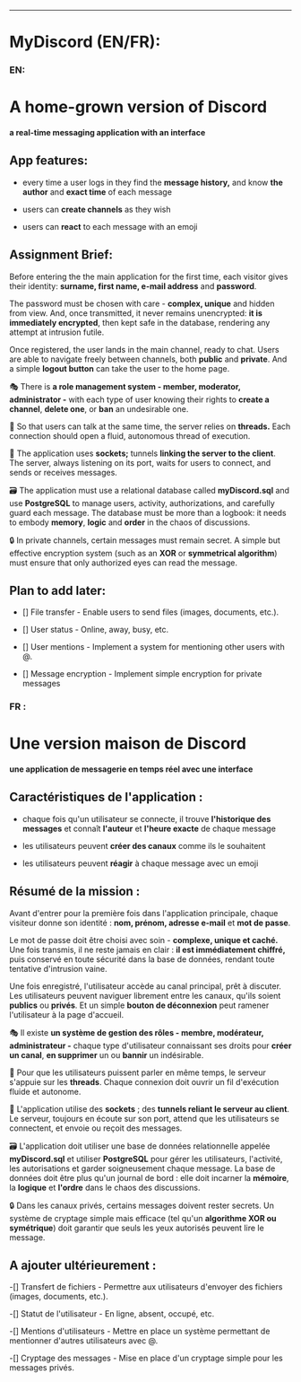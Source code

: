 
---
# **MyDiscord (EN/FR):**

### EN:

# **A home-grown version of Discord**

#### a real-time messaging application with an interface

## App features:

- every time a user logs in they find the **message history,** and know **the author** and **exact time** of each message

- users can **create channels** as they wish

- users can **react** to each message with an emoji

## Assignment Brief:

Before entering the the main application for the first time, each
visitor gives their identity: **surname, first name, e-mail address**
and **password**.

The password must be chosen with care - **complex, unique** and hidden from view. And, once transmitted, it never remains unencrypted: **it is immediately encrypted**, then kept safe in the database, rendering any attempt at intrusion futile.

Once registered, the user lands in the main channel, ready to chat.
Users are able to navigate freely between channels, both **public** and **private**. And a simple **logout button** can take the user to the home page.

🎭 There is **a role management system - member, moderator, administrator -** with each type of user knowing their rights to
**create a channel**, **delete one**, or **ban** an undesirable one.

🧵 So that users can talk at the same time, the server relies on **threads.** Each connection should open a fluid, autonomous thread of execution.

🔌 The application uses **sockets;** tunnels **linking the server to the client**. The server, always listening on its port, waits for users to connect, and sends or receives messages.

🗃 The application must use a relational database called **myDiscord.sql** and use **PostgreSQL** to manage users, activity, authorizations, and carefully guard each message. The database must be more than a logbook: it needs to embody **memory**, **logic** and
**order** in the chaos of discussions.

🔒 In private channels, certain messages must remain secret. A simple
but effective encryption system (such as an **XOR** or **symmetrical algorithm**) must ensure that only authorized eyes can read the message.

## Plan to add later: 

- [] File transfer - Enable users to send files (images, documents,
    etc.).

- [] User status - Online, away, busy, etc.

- [] User mentions - Implement a system for mentioning other users with @.

- [] Message encryption - Implement simple encryption for private
    messages

### FR :

# Une version maison de Discord

#### une application de messagerie en temps réel avec une interface

## Caractéristiques de l\'application :

-   chaque fois qu\'un utilisateur se connecte, il trouve **l\'historique des messages** et connaît **l\'auteur** et **l\'heure exacte** de chaque
    message

-   les utilisateurs peuvent **créer des canaux** comme ils le souhaitent

-   les utilisateurs peuvent **réagir** à chaque message avec un emoji

## Résumé de la mission :

Avant d\'entrer pour la première fois dans l\'application principale,
chaque visiteur donne son identité : **nom, prénom, adresse e-mail** et **mot de passe**.

Le mot de passe doit être choisi avec soin - **complexe, unique et caché.** Une fois transmis, il ne reste jamais en clair : **il est immédiatement chiffré,** puis conservé en toute sécurité dans la base de données, rendant toute tentative d'intrusion vaine.

Une fois enregistré, l\'utilisateur accède au canal principal, prêt à
discuter. Les utilisateurs peuvent naviguer librement entre les canaux,
qu\'ils soient **publics** ou **privés**. Et un simple **bouton de déconnexion** peut ramener l\'utilisateur à la page d\'accueil.

🎭 Il existe **un système de gestion des rôles - membre, modérateur, administrateur -** chaque type d\'utilisateur connaissant ses droits pour **créer un canal**, **en supprimer** un ou **bannir** un indésirable.

🧵 Pour que les utilisateurs puissent parler en même temps, le serveur s\'appuie sur les **threads**. Chaque connexion doit ouvrir un fil d\'exécution fluide et autonome.

🔌 L\'application utilise des **sockets** ; des **tunnels reliant le serveur au client**. Le serveur, toujours en écoute sur son port, attend que les utilisateurs se connectent, et envoie ou reçoit des messages.

🗃 L\'application doit utiliser une base de données relationnelle appelée **myDiscord.sql** et utiliser **PostgreSQL** pour gérer les utilisateurs, l\'activité, les autorisations et garder soigneusement chaque message. La base de données doit être plus qu\'un journal de bord : elle doit incarner la **mémoire**, la **logique** et **l\'ordre** dans le chaos des discussions.

🔒 Dans les canaux privés, certains messages doivent rester secrets. Un système de cryptage simple mais efficace (tel qu\'un **algorithme XOR ou symétrique**) doit garantir que seuls les yeux autorisés peuvent lire le message.

## A ajouter ultérieurement : 

-[] Transfert de fichiers - Permettre aux utilisateurs d\'envoyer des fichiers (images, documents, etc.).

-[] Statut de l\'utilisateur - En ligne, absent, occupé, etc.

-[] Mentions d\'utilisateurs - Mettre en place un système permettant de mentionner d\'autres utilisateurs avec @.

-[] Cryptage des messages - Mise en place d\'un cryptage simple pour les messages privés.